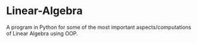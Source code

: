# Linear-Algebra
A program in Python for some of the most important aspects/computations of Linear Algebra using OOP.
